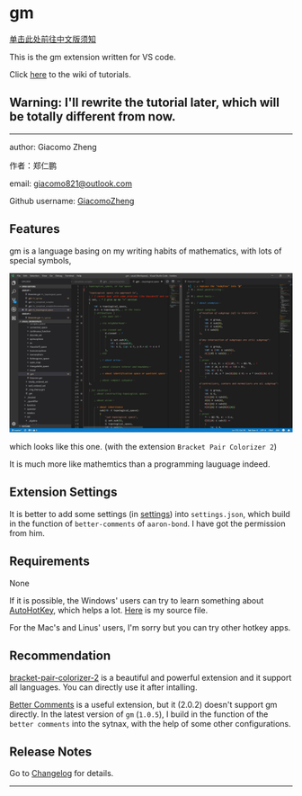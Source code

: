 # gm

[单击此处前往中文版须知](documents/中文说明/README)

This is the gm extension written for VS code.

Click [here](https://github.com/GiacomoZheng/gm/wiki) to the wiki of tutorials.

## **Warning**: I'll rewrite the tutorial later, which will be totally different from now.

---

author: Giacomo Zheng

作者：郑仁鹏

email: giacomo821@outlook.com

Github username: [GiacomoZheng](https://github.com/GiacomoZheng/vscode-gm.git)

## Features

gm is a language basing on my writing habits of mathematics, with lots of special symbols,

![looks](images/overall.jpg)

which looks like this one. (with the extension `Bracket Pair Colorizer 2`)

It is much more like mathemtics than a programming lauguage indeed.

## Extension Settings

It is better to add some settings (in [settings](plugins/settings/README.md)) into `settings.json`, which build in the function of `better-comments` of `aaron-bond`. I have got the permission from him.
<!-- the path of settings may be wrong -->

## Requirements

None

If it is possible, the Windows' users can try to learn something about [AutoHotKey](https://autohotkey.com/), which helps a lot. [Here](plugins/autohotkey/) is my source file.

For the Mac's and Linus' users, I'm sorry but you can try other hotkey apps.

<!-- ## Known Issues

Calling out known issues can help limit users opening duplicate issues against your extension. -->

## Recommendation

[bracket-pair-colorizer-2](https://marketplace.visualstudio.com/items?itemName=CoenraadS.bracket-pair-colorizer-2) is a beautiful and powerful extension and it support all languages. You can directly use it after intalling.

[Better Comments](https://marketplace.visualstudio.com/items?itemName=aaron-bond.better-comments) is a useful extension, but it (2.0.2) doesn't support gm directly. In the latest version of `gm` (`1.0.5`), I build in the function of the `better comments` into the sytnax, with the help of some other configurations.

## Release Notes

Go to [Changelog](CHANGELOG.md) for details.

-----------------------------------------------------------------------------------------------------------
